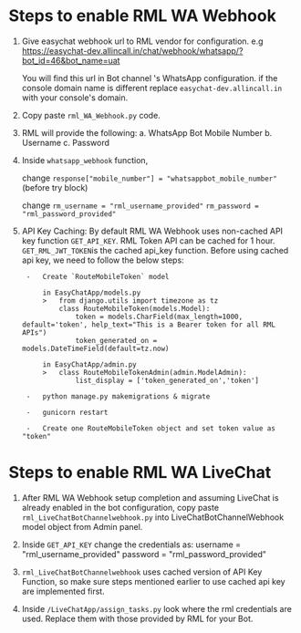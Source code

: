 # Steps to enable RML WA Webhook

1. Give easychat webhook url to RML vendor for configuration.
    e.g https://easychat-dev.allincall.in/chat/webhook/whatsapp/?bot_id=46&bot_name=uat

    You will find this url in Bot channel 's WhatsApp configuration.
    if the console domain name is different replace `easychat-dev.allincall.in` with your console's domain.

2. Copy paste `rml_WA_Webhook.py` code.

3. RML will provide the following:
    a. WhatsApp Bot Mobile Number
    b. Username
    c. Password

4. Inside `whatsapp_webhook` function,

    change  `response["mobile_number"] = "whatsappbot_mobile_number"` (before try block)

    change  `rm_username = "rml_username_provided"`
            `rm_password = "rml_password_provided"`

5. API Key Caching:
    By default RML WA Webhook uses non-cached API key function `GET_API_KEY`.
    RML Token API can be cached for 1 hour. 
    `GET_RML_JWT_TOKEN`is the cached api_key function.
    Before using cached api key, we need to follow the below steps:

        -   Create `RouteMobileToken` model

            in EasyChatApp/models.py
            >   from django.utils import timezone as tz
                class RouteMobileToken(models.Model):
                    token = models.CharField(max_length=1000, default='token', help_text="This is a Bearer token for all RML APIs")
                    token_generated_on = models.DateTimeField(default=tz.now)

            in EasyChatApp/admin.py
            >   class RouteMobileTokenAdmin(admin.ModelAdmin):
                    list_display = ['token_generated_on','token']

        -   python manage.py makemigrations & migrate

        -   gunicorn restart

        -   Create one RouteMobileToken object and set token value as "token"

# Steps to enable RML WA LiveChat
1. After RML WA Webhook setup completion and assuming LiveChat is already enabled in the bot configuration, copy paste `rml_LiveChatBotChannelwebhook.py` into LiveChatBotChannelWebhook model object from Admin panel.

2. Inside `GET_API_KEY` change the credentials as:
        username = "rml_username_provided"
        password = "rml_password_provided"

3. `rml_LiveChatBotChannelwebhook` uses cached version of API Key Function, so make sure steps mentioned earlier to use cached api key are implemented first.

4. Inside `/LiveChatApp/assign_tasks.py` look where the rml credentials are used. Replace them with those provided by RML for your Bot.